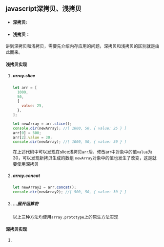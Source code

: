 <!--
 * @Author: fuzhenghao
 * @Date: 2022-06-15 10:26:26
 * @LastEditTime: 2022-06-20 10:49:14
 * @LastEditors: fuzhenghao
 * @Description: 
 * @FilePath: \myBlog_frontEnd\src\assets\mackdown\javascipt系列\javascript-深拷贝、浅拷贝.md
-->
## javascript深拷贝、浅拷贝

- #### 深拷贝:	

- #### 浅拷贝：

讲到深拷贝和浅拷贝，需要先介绍内存应用的问题，深拷贝和浅拷贝的区别就是由此而来。

#### 浅拷贝实现

1. ##### array.slice

      ```javascript
      let arr = [
        1000,
        50,
        {
          value: 25,
        },
      ];
      
      let newArray = arr.slice();
      console.dir(newArray); //[ 1000, 50, { value: 25 } ]
      arr[0] = 500;
      arr[2].value = 30;
      console.dir(newArray); //[ 1000, 50, { value: 30 } ]
      ```

   在上述代码中可以发现在slice浅拷贝`arr`后，修改arr中对象中的值`value`为30，可以发现新拷贝生成的数组   `newArray`对象中的值也发生了改变，这是就要使用深拷贝

2. ##### array.concat

   ```javascript
   let newArray2 = arr.concat();
   console.dir(newArray2); //[ 500, 50, { value: 30 } ]
   ```

3. ##### ...展开运算符

   

   以上三种方法均使用`array.prototype`上的原生方法实现

   

#### 深拷贝实现

1. 
